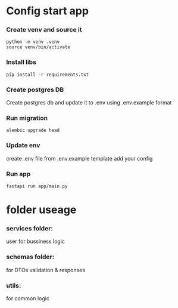# Config start app

### Create venv and source it
```
python -m venv .venv
source venv/bin/activate
```

### Install libs
```
pip install -r requirements.txt	
```

### Create postgres DB
Create postgres db and update it to .env using .env.example format

### Run migration
```
alembic upgrade head
```

### Update env
create .env file from .env.example template
add your config

### Run app
```
fastapi run app/main.py
```

# folder useage

### services folder:
  user for bussiness logic
### schemas folder:
  for DTOs validation & responses
### utils:
  for common logic

